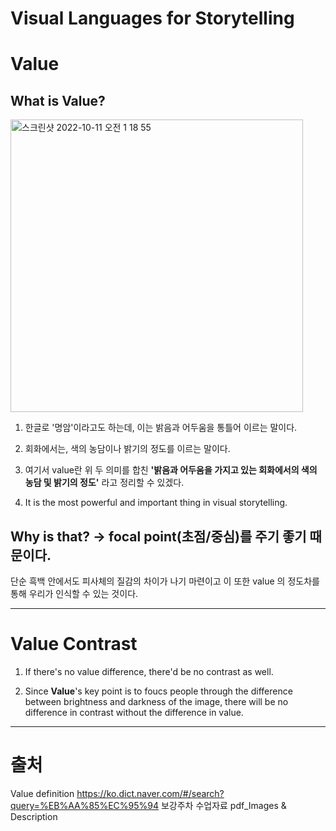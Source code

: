 Visual Languages for Storytelling
===
# Value 

## What is Value?

<img width="468" alt="스크린샷 2022-10-11 오전 1 18 55" src="https://user-images.githubusercontent.com/114202118/194911224-49085b45-cbbd-4767-9a14-221808f8dff3.png">

1. 한글로 '명암'이라고도 하는데, 이는 밝음과 어두움을 통틀어 이르는 말이다. 

2. 회화에서는, 색의 농담이나 밝기의 정도를 이르는 말이다.

3. 여기서 value란 위 두 의미를 합친 **'밝음과 어두움을 가지고 있는 회화에서의 색의 농담 및 밝기의 정도'** 라고 정리할 수 있겠다.

4. It is the most powerful and important thing in visual storytelling.

## Why is that? -> focal point(초점/중심)를 주기 좋기 때문이다.

단순 흑백 안에서도 피사체의 질감의 차이가 나기 마련이고 이 또한 value 의 정도차를 통해 우리가 인식할 수 있는 것이다. 
___
# Value Contrast

1. If there's no value difference, there'd be no contrast as well. 

2. Since **Value**'s key point is to foucs people through the difference between brightness and darkness of the image, there will be no difference in contrast without the difference in value. 




___
# 출처

Value definition <https://ko.dict.naver.com/#/search?query=%EB%AA%85%EC%95%94>
보강주차 수업자료 pdf_Images & Description
